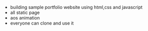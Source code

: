 - building sample portfolio website using html,css and javascript
- all static page
- aos animation
- everyone can clone and use it
